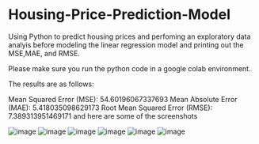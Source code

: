 # Housing-Price-Prediction-Model
Using Python to predict housing prices and perfoming an exploratory data analyis before modeling the linear regression model and printing out the MSE,MAE, and RMSE.

Please make sure you run the python code in a google colab environment. 

The results are as follows:

Mean Squared Error (MSE): 54.60196067337693
Mean Absolute Error (MAE): 5.418035098629173
Root Mean Squared Error (RMSE): 7.389313951469171
and here are some of the screenshots

![image](https://github.com/MisochoDuncan/Housing-Price-Prediction-Model/assets/124530005/6d2d335e-12f0-4981-9161-750da15ed9e6)
![image](https://github.com/MisochoDuncan/Housing-Price-Prediction-Model/assets/124530005/a3171aeb-31ee-4dfa-b25e-39cc12135069)
![image](https://github.com/MisochoDuncan/Housing-Price-Prediction-Model/assets/124530005/1e2ee1fb-23c0-4a32-8380-73eed31c8d32)
![image](https://github.com/MisochoDuncan/Housing-Price-Prediction-Model/assets/124530005/0837a775-90c2-4ca9-82b7-5971f4f8fe28)
![image](https://github.com/MisochoDuncan/Housing-Price-Prediction-Model/assets/124530005/0255aa44-662c-44eb-80bc-7d9ca6435192)
![image](https://github.com/MisochoDuncan/Housing-Price-Prediction-Model/assets/124530005/14fb8440-8ae7-4889-b963-49eaf4a93780)
